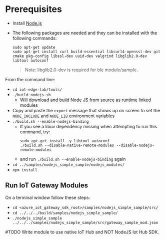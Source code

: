 # Prerequisites
- Install [Node.js](https://nodejs.org/)

- The following packages are needed and they can be installed with the following commands:

    ```
    sudo apt-get update 
    sudo apt-get install curl build-essential libcurl4-openssl-dev git cmake pkg-config libssl-dev uuid-dev valgrind libglib2.0-dev libtool autoconf
    ```

    > Note: libglib2.0-dev is required for ble module/sample.

From the command line:
- `cd iot-edge-lab/tools/`
- `./build_nodejs.sh`
  - Will download and build Node JS from source as runtime linked modules
- Copy and paste the `export` message that shows up on screen to set the `NODE_INCLUDE` and `NODE_LIB` environment variables
- `./build.sh --enable-nodejs-binding`
  - If you see a libuv dependency missing when attempting to run this command, try:
    ```
	sudo apt-get install -y libtool autoconf
	./build.sh --disable-native-remote-modules --disable-nodejs-remote-modules
    ```
  - and run `./build.sh --enable-nodejs-binding` again
- `cd ../samples/nodejs_simple_sample/nodejs_modules/`
- `npm install`

## Run IoT Gateway Modules
On a terminal window follow these steps:
- `cd <azure_iot_gateway_sdk_root>/samples/nodejs_simple_sample/src/`
- `cd ../../../build/samples/nodejs_simple_sample/`
- `./nodejs_simple_sample ../../../samples/nodejs_simple_sample/src/gateway_sample_mod.json`

#TODO Write module to use native IoT Hub and NOT NodeJS Iot Hub SDK.
